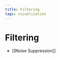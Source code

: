 ```yaml
---
title: Filtering
tags: visualization
---
```


# Filtering
- [[Noise Suppression]]




















